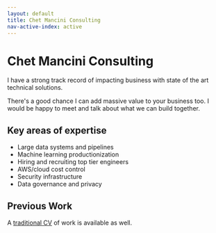 ```yaml
---
layout: default
title: Chet Mancini Consulting
nav-active-index: active
---
```


# Chet Mancini Consulting

I have a strong track record of impacting business with state of the art technical solutions.

There's a good chance I can add massive value to your business too. I would be happy to meet and talk about what we can build together.

## Key areas of expertise

* Large data systems and pipelines
* Machine learning productionization
* Hiring and recruiting top tier engineers
* AWS/cloud cost control
* Security infrastructure
* Data governance and privacy


## Previous Work

A <a href="cv.html">traditional CV</a> of work is available as well.